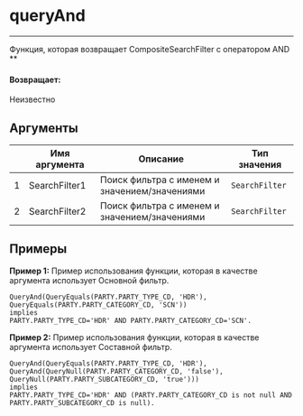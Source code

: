 # queryAnd

---

Функция, которая возвращает CompositeSearchFilter с оператором AND **

#### Возвращает:

Неизвестно

## Аргументы

|  | Имя аргумента | Описание | Тип значения |
| --- | --- | --- | --- |
| 1 | SearchFilter1 | Поиск фильтра с именем и значением/значениями | `SearchFilter` |
| 2 | SearchFilter2 | Поиск фильтра с именем и значением/значениями | `SearchFilter` |

## Примеры

**Пример 1:** Пример использования функции, которая в качестве аргумента использует Основной фильтр.
```
QueryAnd(QueryEquals(PARTY.PARTY_TYPE_CD, 'HDR'), QueryEquals(PARTY.PARTY_CATEGORY_CD, 'SCN'))
implies
PARTY.PARTY_TYPE_CD='HDR' AND PARTY.PARTY_CATEGORY_CD='SCN'.
```

**Пример 2:** Пример использования функции, которая в качестве аргумента использует Составной фильтр.
```
QueryAnd(QueryEquals(PARTY.PARTY_TYPE_CD, 'HDR'), QueryAnd(QueryNull(PARTY.PARTY_CATEGORY_CD, 'false'), QueryNull(PARTY.PARTY_SUBCATEGORY_CD, 'true')))
implies
PARTY.PARTY_TYPE_CD='HDR' AND (PARTY.PARTY_CATEGORY_CD is not null AND PARTY.PARTY_SUBCATEGORY_CD is null).
```


